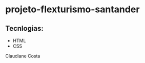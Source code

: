 # projeto-flexturismo-santander



  <h2>Tecnlogias:</h2>
      <ul>
        <li>HTML</li>
        <li>CSS</li>
    </ul>

<footer>Claudiane Costa</footer>
